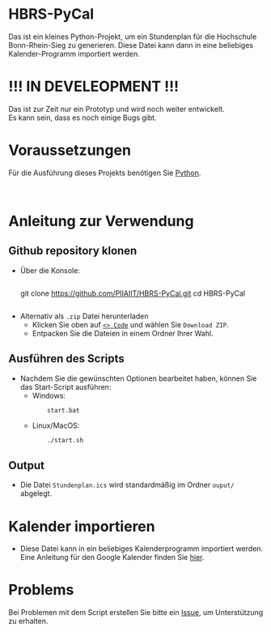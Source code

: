 # HBRS-PyCal
Das ist ein kleines Python-Projekt, um ein Stundenplan für die Hochschule Bonn-Rhein-Sieg zu generieren.
Diese Datei kann dann in eine beliebiges Kalender-Programm importiert werden.

# !!! IN DEVELEOPMENT !!! 

Das ist zur Zeit nur ein Prototyp und wird noch weiter entwickelt. \
Es kann sein, dass es noch einige Bugs gibt.

# Voraussetzungen
Für die Ausführung dieses Projekts benötigen Sie [Python](https://www.python.org/).

<br>

# Anleitung zur Verwendung

## Github repository klonen
- Über die Konsole:
    >```python
    git clone https://github.com/PIIAIIT/HBRS-PyCal.git
    cd HBRS-PyCal
    >```
- Alternativ als `.zip` Datei herunterladen
    + Klicken Sie oben auf [`<> Code`](https://github.com/PIIAIIT/HBRS-PyCal/archive/refs/heads/dev.zip) und wählen Sie `Download ZIP`.
    + Entpacken Sie die Dateien in einem Ordner Ihrer Wahl.

## Ausführen des Scripts
    
- Nachdem Sie die gewünschten Optionen bearbeitet haben, können Sie das Start-Script ausführen:
    + Windows:
      ```
          start.bat
      ```
    + Linux/MacOS:
      ```sh
          ./start.sh
      ```

## Output 
+ Die Datei ```Stundenplan.ics``` wird standardmäßig im Ordner ```ouput/``` abgelegt.


# Kalender importieren

+ Diese Datei kann in ein beliebiges Kalenderprogramm importiert werden. Eine Anleitung für den Google Kalender finden Sie [hier](./src/docs/IMPORT.md).


# Problems
Bei Problemen mit dem Script erstellen Sie bitte ein [Issue](https://github.com/PIIAIIT/HBRS-PyCal/issues), um Unterstützung zu erhalten.

